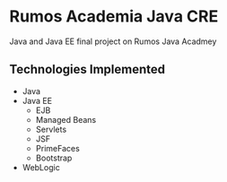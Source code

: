 # Rumos Academia Java CRE

Java and Java EE final project on Rumos Java Acadmey


## Technologies Implemented

 - Java
 - Java EE
	 - EJB
	 - Managed Beans
	 - Servlets
	 - JSF
	 - PrimeFaces
	 - Bootstrap
 - WebLogic
